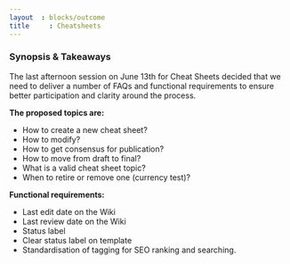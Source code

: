```yaml
---
layout  : blocks/outcome
title	  : Cheatsheets
---
```


### Synopsis & Takeaways
 
The last afternoon session on June 13th for Cheat Sheets decided that we need to deliver a number of FAQs and functional requirements to ensure better participation and clarity around the process.

**The proposed topics are:**

  - How to create a new cheat sheet?
  - How to modify?
  - How to get consensus for publication?
  - How to move from draft to final?
  - What is a valid cheat sheet topic?
  - When to retire or remove one (currency test)?

**Functional requirements:**

  - Last edit date on the Wiki
  - Last review date on the Wiki
  - Status label
  - Clear status label on template
  - Standardisation of tagging for SEO ranking and searching.
